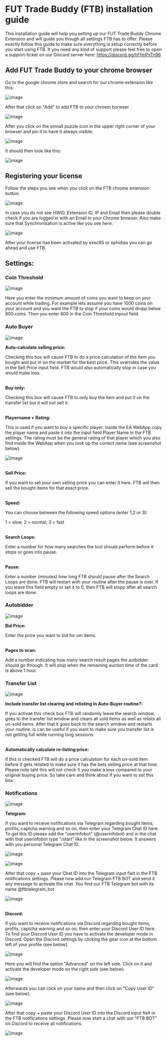 # FUT Trade Buddy (FTB) installation guide

This installation guide will help you setting up our FUT Trade Buddy Chrome Extension and will guide you though all settings FTB has to offer. Please exactly follow this guide to make sure everything is setup correctly before you start using FTB.
If you need any kind of support please feel free to open a support-ticket on our Discord server here: https://discord.gg/hFfmPxTn96

## Add FUT Trade Buddy to your chrome browser

Go to the google chrome store and search for our chrome extension like this:

![image](https://github.com/exec85/FTB/assets/58392827/a090e4ef-9852-44b3-9959-0dd6ef119b3c)

After that click on "Add" to add FTB to your chroem borwser

![image](https://github.com/exec85/FTB/assets/58392827/462d08e0-a5c2-4fbd-a012-5b7b0a611e0a)

After you click on the smnall puzzle icon in the upper right corner of your browser and pin it to have it always visible:

![image](https://github.com/exec85/FTB/assets/58392827/b3b0be63-da86-4742-8c8c-0d9200f509f8)

It should then look like this:

![image](https://github.com/exec85/FTB/assets/58392827/98249a19-138b-482b-9c67-000972ef8bd6)

## Registering your license

Follow the steps you see when you click on the FTB chrome extension button:

![image](https://github.com/exec85/FTB/assets/58392827/f368a160-977e-4744-a7af-bd68386cb0cf)

In case you do not see HWID, Extension ID, IP and Email then please double check if you are logged in with an Email in your Chrome browser.
Also make sure that Synchronisation is active like you see here:

![image](https://github.com/exec85/FTB/assets/58392827/e84ac3d0-6096-4c05-9583-2b834366e5f1)

After your license has been activated by exec85 or ophidias you can go ahead and use FTB.

## Settings:

### Coin Threshold

![image](https://github.com/exec85/FTB/assets/58392827/70c20894-acbc-4e01-9717-236da954642e)

Here you enter the minimum amount of coins you want to keep on your account while trading.
For example lets assume you have 1000 coins on your account and you want the FTB to stop if your coins would dropp below 800 coins. Then you enter 800 in the Coin Threshold inpout field.

### Auto Buyer

![image](https://github.com/exec85/FTB/assets/58392827/c6976809-11ce-43ad-b1da-0df492a7d0a3)

**Auto-calculate selling price:**

Checking this box will cause FTB to do a price calculation of the item you bought and put in on the market for the best price. This overrides the value in the Sell Price input field. FTB would also automatically stop in case you would make loss.

\
**Buy only:**

Checking this box will cause FTB to only buy the item and put it on the transfer list but it will not sell it.

\
**Playername + Rating:**

This is used if you want to buy a specific player. Inside the EA WebApp copy the player name and paste it into the input field Player Name in the FTB settings.
The rating must be the general rating of that player which you also find inside the WebApp when you look up the correct name (see screenshot below).

![image](https://github.com/exec85/FTB/assets/58392827/c6b40dc7-c3ee-40c5-9294-38dc3be88d13)

\
**Sell Price:**

If you want to set your own selling price you can enter it here. FTB will then sell the bought items for that exact price.

\
**Speed:**

You can choose between the following speed options (enter 1,2 or 3):

1 = slow, 2 = normal, 3 = fast

\
**Search Loops:**

Enter a number for how many searches the tool should perform before it stops or goes into pause.

\
**Pause:**

Enter a number (minutes) how long FTB should pause after the Search Loops are done. FTB will restart with your routine after the pause is over. If you leave this field empty or set it to 0, then FTB will stopp after all search loops are done.

### Autobidder

![image](https://github.com/exec85/FTB/assets/58392827/01540ea3-f616-4fb1-808e-2d37596e04b1)

**Bid Price:**

Enter the price you want to bid for om items.

\
**Pages to scan:**

Add a number indicating how many search result pages the autbidder should go through. It will stop when the remaining auction time of the card is above 1 hour.

### Transfer List

![image](https://github.com/exec85/FTB/assets/58392827/6489b24f-aff4-4cb6-bfe3-ac18f0be2dbd)

**Include transfer list clearing and relisting in Auto-Buyer routine?:**

If you activae this check box FTB will randomly leave the search window, goes to the transfer list window and clears all sold items as well as relists all un-sold items. After that it goes back to the search window and restarts your routine. is can be useful if you want to make sure you transfer list is not getting full while running long sessions.

\
**Automatically calculate re-listing price:**

If this is checked FTB will do a price calculation for each un-sold item before it gets relisted to make sure it has the bets selling price at that time. Please note taht this will not check fi you make a loss compared to your original buying price. So take care and think about if you want to set this box.

### Notifications

![image](https://github.com/exec85/FTB/assets/58392827/63f8bdcf-c408-4e39-bee2-029ac5dc3bb4)

**Telegram:**

If you want to receive notifications via Telegram regarding bought items, profits, captcha warning and so on, then enter your Telegram Chat ID here. To get this ID please add the "userinfobot" (@userinfobot) and in the chat with that userinfobot type "/start" like in the screenshot below. It answers with you personal Telegram Chat ID.

![image](https://github.com/exec85/FTB/assets/58392827/4bdcb5e9-413a-4492-b838-94ed8431a380)

![image](https://github.com/exec85/FTB/assets/58392827/7c69913f-1b07-4cdd-897e-68e031ce0c5c)

After that copy + pase your Chat ID into the Telegram input fielt in the FTB notifications settings. Please now add our Telegram FTB BOT and send it any message to activate the chat. You find our FTB Telegram bot with its name @ftbtelegram_bot

![image](https://github.com/exec85/FTB/assets/58392827/a9e95814-3a2f-4f49-ba3a-c8bacd32b275)

\
**Discord:**

If you want to receive notifications via Discord regarding bought items, profits, captcha warning and so on, then enter your Discord User ID here. To find your Discord User ID you have to activate the developer mode in Discord.
Open the Discord settings by clicking the gear icon at the bottom left of your profile (see below).

![image](https://github.com/exec85/FTB/assets/58392827/22043857-f60d-4f14-a0db-daf2d03526b9)

Here you will find the option "Advanced" on the left side. Click on it and activate the developer mode on the right side (see below).

![image](https://github.com/exec85/FTB/assets/58392827/a0282423-4e7b-4b9e-8bb2-44ea97dfc6f1)

Afterwards you can click on your name and then click on "Copy User ID" (see below).

![image](https://github.com/exec85/FTB/assets/58392827/5ae35a8a-1a4d-4ab1-86bc-82eeb0805a69)

After that copy + paste your Discord User ID into the Discord input fielt in the FTB notifications settings. Please now start a chat with our "FTB BOT" on Discord to receive all notifications.

![image](https://github.com/exec85/FTB/assets/58392827/e2198232-ff65-4f3d-b175-2f54cb4cfa0a)
